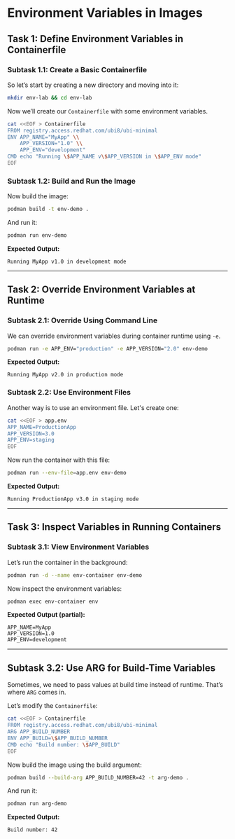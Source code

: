 # Environment Variables in Images

## Task 1: Define Environment Variables in Containerfile

### Subtask 1.1: Create a Basic Containerfile

So let’s start by creating a new directory and moving into it:

```bash
mkdir env-lab && cd env-lab
```

Now we’ll create our `Containerfile` with some environment variables.

```bash
cat <<EOF > Containerfile
FROM registry.access.redhat.com/ubi8/ubi-minimal
ENV APP_NAME="MyApp" \\
    APP_VERSION="1.0" \\
    APP_ENV="development"
CMD echo "Running \$APP_NAME v\$APP_VERSION in \$APP_ENV mode"
EOF
```

### Subtask 1.2: Build and Run the Image

Now build the image:

```bash
podman build -t env-demo .
```

And run it:

```bash
podman run env-demo
```

**Expected Output:**

```
Running MyApp v1.0 in development mode
```

---

## Task 2: Override Environment Variables at Runtime

### Subtask 2.1: Override Using Command Line

We can override environment variables during container runtime using `-e`.

```bash
podman run -e APP_ENV="production" -e APP_VERSION="2.0" env-demo
```

**Expected Output:**

```
Running MyApp v2.0 in production mode
```

### Subtask 2.2: Use Environment Files

Another way is to use an environment file. Let's create one:

```bash
cat <<EOF > app.env
APP_NAME=ProductionApp
APP_VERSION=3.0
APP_ENV=staging
EOF
```

Now run the container with this file:

```bash
podman run --env-file=app.env env-demo
```

**Expected Output:**

```
Running ProductionApp v3.0 in staging mode
```

---

## Task 3: Inspect Variables in Running Containers

### Subtask 3.1: View Environment Variables

Let’s run the container in the background:

```bash
podman run -d --name env-container env-demo
```

Now inspect the environment variables:

```bash
podman exec env-container env
```

**Expected Output (partial):**

```
APP_NAME=MyApp
APP_VERSION=1.0
APP_ENV=development
```

---

## Subtask 3.2: Use ARG for Build-Time Variables

Sometimes, we need to pass values at build time instead of runtime. That’s where `ARG` comes in.

Let’s modify the `Containerfile`:

```bash
cat <<EOF > Containerfile
FROM registry.access.redhat.com/ubi8/ubi-minimal
ARG APP_BUILD_NUMBER
ENV APP_BUILD=\$APP_BUILD_NUMBER
CMD echo "Build number: \$APP_BUILD"
EOF
```

Now build the image using the build argument:

```bash
podman build --build-arg APP_BUILD_NUMBER=42 -t arg-demo .
```

And run it:

```bash
podman run arg-demo
```

**Expected Output:**

```
Build number: 42
```
